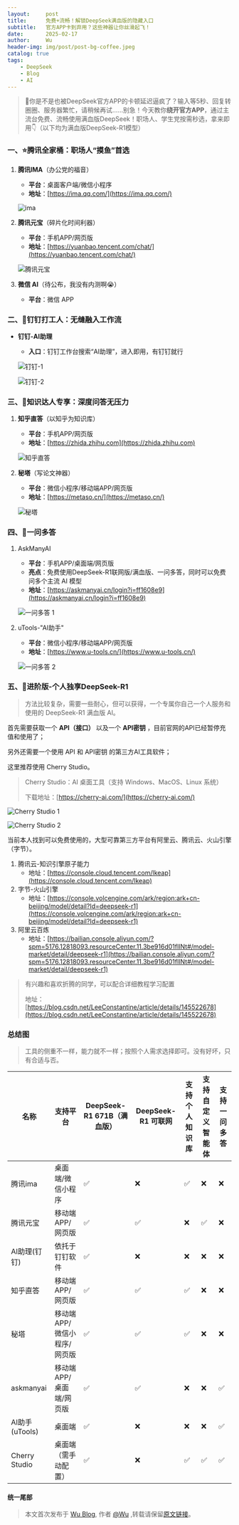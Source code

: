 ```yaml
---
layout:     post
title:      免费+流畅！解锁DeepSeek满血版的隐藏入口
subtitle:   官方APP卡到弃用？这些神器让你丝滑起飞！
date:       2025-02-17
author:     Wu
header-img: img/post/post-bg-coffee.jpeg
catalog: true
tags:
    - DeepSeek
    - Blog
    - AI
---
```



> 📱你是不是也被DeepSeek官方APP的卡顿延迟逼疯了？输入等5秒、回复转圈圈、服务器繁忙，请稍候再试……别急！今天教你**绕开官方APP**，通过主流台免费、流畅使用满血版DeepSeek！职场人、学生党按需秒选，拿来即用👇（以下均为满血版DeepSeek-R1模型）

### 一、⭐腾讯全家桶：职场人“摸鱼”首选

1. **腾讯IMA**（办公党的福音）

   - **平台**：桌面客户端/微信小程序
   - **地址**：[https://ima.qq.com/](https://ima.qq.com/)

   ![ima](https://qiniu.wu06.com/uPic/20250218/20250218174128_wkkHge.jpg)

2. **腾讯元宝**（碎片化时间利器）

   - **平台**：手机APP/网页版
   - **地址**：[https://yuanbao.tencent.com/chat/](https://yuanbao.tencent.com/chat/)

   ![腾讯元宝](https://qiniu.wu06.com/uPic/20250218/20250218174227_HiXiRK.jpg)

3. **微信 AI**（待公布，我没有内测啊😭）

   - **平台**：微信 APP

### 二、💼钉钉打工人：无缝融入工作流

- **钉钉-AI助理**

  - **入口**：钉钉工作台搜索“AI助理”，进入即用，有钉钉就行

  ![钉钉-1](https://qiniu.wu06.com/uPic/20250218/20250218225217_kqaXfQ.jpg)

  ![钉钉-2](https://qiniu.wu06.com/uPic/20250218/20250218174910_jSocuN.jpg)

### 三、📖知识达人专享：深度问答无压力

1. **知乎直答**（以知乎为知识库）

   - **平台**：手机APP/网页版
   - **地址**：[https://zhida.zhihu.com](https://zhida.zhihu.com)

   ![知乎直答](https://qiniu.wu06.com/uPic/20250218/20250218175024_2GgRiN.jpg)

2. **秘塔**（写论文神器）

   - **平台**：微信小程序/移动端APP/网页版
   - **地址**：[https://metaso.cn/](https://metaso.cn/)

   ![秘塔](https://qiniu.wu06.com/uPic/20250218/20250218175234_vkPtgP.jpg)

### 四、🚀一问多答

1. AskManyAI

   - **平台**：手机APP/桌面端/网页版
   - **亮点**：免费使用DeepSeek-R1联网版/满血版、一问多答，同时可以免费问多个主流 AI 模型
   - **地址**：[https://askmanyai.cn/login?i=ff1608e9](https://askmanyai.cn/login?i=ff1608e9)

   ![一问多答 1](https://qiniu.wu06.com/uPic/20250218/20250218175258_S8pRK4.jpg)

2. uTools-"AI助手"

   - **平台**：微信小程序/移动端APP/网页版
   - **地址**：[https://www.u-tools.cn/](https://www.u-tools.cn/)

   ![一问多答 2](https://qiniu.wu06.com/uPic/20250218/20250218175314_dU6Umt.jpg)

### 五、🚀进阶版-个人独享DeepSeek-R1

> 方法比较复杂，需要一些耐心，但可以获得，一个专属你自己一个人服务和使用的 DeepSeek-R1 满血版 AI。

首先需要获取一个 **API（接口）** 以及一个 **API密钥** ，目前官网的API已经暂停充值和使用了；

另外还需要一个使用 API 和 API密钥 的第三方AI工具软件；

这里推荐使用 Cherry Studio。

> Cherry Studio：AI 桌面工具（支持 Windows、MacOS、Linux 系统）
>
> 下载地址：[https://cherry-ai.com/](https://cherry-ai.com/)

![Cherry Studio 1](https://qiniu.wu06.com/uPic/20250218/20250218181831_5d8mMW.jpg)

![Cherry Studio 2](https://qiniu.wu06.com/uPic/20250218/20250218181840_5ubt2c.jpg)

当前本人找到可以免费使用的，大型可靠第三方平台有阿里云、腾讯云、火山引擎（字节）。

1. 腾讯云-知识引擎原子能力
   - 地址：[https://console.cloud.tencent.com/lkeap](https://console.cloud.tencent.com/lkeap)
2. 字节-火山引擎
   - 地址：[https://console.volcengine.com/ark/region:ark+cn-beijing/model/detail?Id=deepseek-r1](https://console.volcengine.com/ark/region:ark+cn-beijing/model/detail?Id=deepseek-r1)
3. 阿里云百炼
   - 地址：[https://bailian.console.aliyun.com/?spm=5176.12818093.resourceCenter.11.3be916d01flINt#/model-market/detail/deepseek-r1](https://bailian.console.aliyun.com/?spm=5176.12818093.resourceCenter.11.3be916d01flINt#/model-market/detail/deepseek-r1)

> 有兴趣和喜欢折腾的同学，可以配合详细教程学习配置
>
> 地址：[https://blog.csdn.net/LeeConstantine/article/details/145522678](https://blog.csdn.net/LeeConstantine/article/details/145522678)



### 总结图

> 工具的侧重不一样，能力就不一样；按照个人需求选择即可。没有好坏，只有合适与否。

| 名称           | 支持平台                    | DeepSeek-R1 671B（满血版） | DeepSeek-R1 可联网 | 支持个人知识库 | 支持自定义智能体 | 支持一问多答 |
| -------------- | --------------------------- | -------------------------- | ------------------ | -------------- | ---------------- | ------------ |
| 腾讯ima        | 桌面端/微信小程序           | ✅                          | ❌                  | ✅              | ❌                | ❌            |
| 腾讯元宝       | 移动端APP/网页版            | ✅                          | ✅                  | ❌              | ✅                | ❌            |
| AI助理(钉钉)   | 依托于钉钉软件              | ✅                          | ❌                  | ❌              | ❌                | ❌            |
| 知乎直答       | 移动端APP/网页版            | ✅                          | ✅                  | ✅              | ❌                | ❌            |
| 秘塔           | 移动端APP/微信小程序/网页版 | ✅                          | ✅                  | ✅              | ❌                | ❌            |
| askmanyai      | 移动端APP/桌面端/网页版     | ✅                          | ✅                  | ❌              | ❌                | ✅            |
| AI助手(uTools) | 桌面端                      | ✅                          | ❌                  | ❌              | ❌                | ✅            |
| Cherry Studio  | 桌面端（需手动配置）        | ✅                          | ❌                  | ✅              | ✅                | ✅            |



#### 统一尾部

> 本文首次发布于 [Wu Blog](https://blog.wu06.com/), 作者 [@Wu](https://github.com/yuexueyu) ,转载请保留[原文链接](https://blog.wu06.com/2025/02/17/%E5%85%8D%E8%B4%B9+%E6%B5%81%E7%95%85-%E8%A7%A3%E9%94%81DeepSeek%E6%BB%A1%E8%A1%80%E7%89%88%E7%9A%84%E9%9A%90%E8%97%8F%E5%85%A5%E5%8F%A3/)。